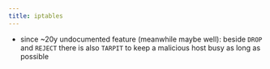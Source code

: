 ```yaml
---
title: iptables
---
```

- since ~20y undocumented feature (meanwhile maybe well): beside `DROP` and `REJECT` there is also `TARPIT` to keep a malicious host busy as long as possible

